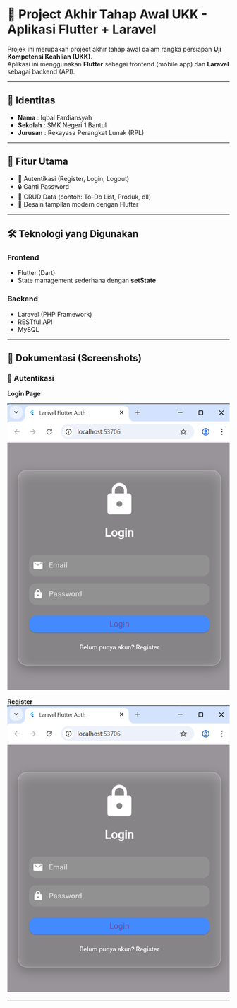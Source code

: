# 📌 Project Akhir Tahap Awal UKK - Aplikasi Flutter + Laravel

Projek ini merupakan project akhir tahap awal dalam rangka persiapan **Uji Kompetensi Keahlian (UKK)**.  
Aplikasi ini menggunakan **Flutter** sebagai frontend (mobile app) dan **Laravel** sebagai backend (API).

---

## 👤 Identitas
- **Nama**  : Iqbal Fardiansyah  
- **Sekolah** : SMK Negeri 1 Bantul  
- **Jurusan** : Rekayasa Perangkat Lunak (RPL)  

---

## 🚀 Fitur Utama
- 🔑 Autentikasi (Register, Login, Logout)  
- 🔒 Ganti Password  
- 📂 CRUD Data (contoh: To-Do List, Produk, dll)  
- 🎨 Desain tampilan modern dengan Flutter  

---

## 🛠️ Teknologi yang Digunakan
### Frontend
- Flutter (Dart)  
- State management sederhana dengan **setState**  

### Backend
- Laravel (PHP Framework)  
- RESTful API  
- MySQL  

---

## 📱 Dokumentasi (Screenshots)

### 🔐 Autentikasi
**Login Page**  

![Tampilan Login](https://github.com/ballf327/akhir/blob/433c7900e3ef1fb27dfb44c1a9d96c1138967a7d/Screenshot%202025-09-16%20155149.png)

**Register**
![Tampilan Register](https://github.com/ballf327/akhir/blob/433c7900e3ef1fb27dfb44c1a9d96c1138967a7d/Screenshot%202025-09-16%20155149.png)


---

